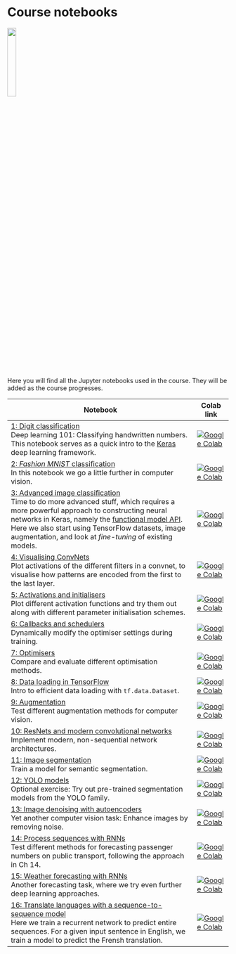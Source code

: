 # Course notebooks
<p><img width=20% src="assets/jupyter.png">
</p>

<p>
Here you will find all the Jupyter notebooks used in the course. 
They will be added as the course progresses.
</p>

| Notebook | Colab link |
| --- | --- | 
| [1: Digit classification](1_digit_classification.ipynb)<br>Deep learning 101: Classifying handwritten numbers. This notebook serves as a quick intro to the [Keras](keras.io) deep learning framework. | [![Google Colab](https://colab.research.google.com/assets/colab-badge.svg)](https://colab.research.google.com/github/HVL-ML/DAT255/blob/main/notebooks/1_digit_classification.ipynb) |
| [2: _Fashion MNIST_ classification](2_fashion_MNIST_classification.ipynb)<br>In this notebook we go a little further in computer vision. | [![Google Colab](https://colab.research.google.com/assets/colab-badge.svg)](https://colab.research.google.com/github/HVL-ML/DAT255/blob/main/notebooks/2_fashion_MNIST_classification.ipynb) |
| [3: Advanced image classification](3_advanced_image_classification.ipynb)<br> Time to do more advanced stuff, which requires a more powerful approach to constructing neural networks in Keras, namely the [functional model API](https://keras.io/guides/functional_api/). Here we also start using TensorFlow datasets, image augmentation, and look at _fine-tuning_ of existing models. | [![Google Colab](https://colab.research.google.com/assets/colab-badge.svg)](https://colab.research.google.com/github/HVL-ML/DAT255/blob/main/notebooks/3_advanced_image_classification.ipynb) |
| [4: Visualising ConvNets](4-convnet-visualisation.ipynb)<br> Plot activations of the different filters in a convnet, to visualise how patterns are encoded from the first to the last layer.  | [![Google Colab](https://colab.research.google.com/assets/colab-badge.svg)](https://colab.research.google.com/github/HVL-ML/DAT255/blob/main/notebooks/4-convnet-visualisation.ipynb) |
| [5: Activations and initialisers](5-activations-and-initialisers.ipynb)<br> Plot different activation functions and try them out along with different parameter initialisation schemes.  | [![Google Colab](https://colab.research.google.com/assets/colab-badge.svg)](https://colab.research.google.com/github/HVL-ML/DAT255/blob/main/notebooks/5-activations-and-initialisers.ipynb) |
| [6: Callbacks and schedulers](6-callbacks-and-schedulers.ipynb)<br> Dynamically modify the optimiser settings during training.  | [![Google Colab](https://colab.research.google.com/assets/colab-badge.svg)](https://colab.research.google.com/github/HVL-ML/DAT255/blob/main/notebooks/6-callbacks-and-schedulers.ipynb) |
| [7: Optimisers](7-optimisers.ipynb)<br> Compare and evaluate different optimisation methods.  | [![Google Colab](https://colab.research.google.com/assets/colab-badge.svg)](https://colab.research.google.com/github/HVL-ML/DAT255/blob/main/notebooks/7-optimisers.ipynb) |
| [8: Data loading in TensorFlow](8_dataloading.ipynb)<br> Intro to efficient data loading with `tf.data.Dataset`.  | [![Google Colab](https://colab.research.google.com/assets/colab-badge.svg)](https://colab.research.google.com/github/HVL-ML/DAT255/blob/main/notebooks/8_dataloading.ipynb) |
| [9: Augmentation](9_augmentation.ipynb)<br> Test different augmentation methods for computer vision.  | [![Google Colab](https://colab.research.google.com/assets/colab-badge.svg)](https://colab.research.google.com/github/HVL-ML/DAT255/blob/main/notebooks/9_augmentation.ipynb) |
| [10: ResNets and modern convolutional networks](10_resnets.ipynb)<br> Implement modern, non-sequential network architectures. | [![Google Colab](https://colab.research.google.com/assets/colab-badge.svg)](https://colab.research.google.com/github/HVL-ML/DAT255/blob/main/notebooks/10_resnets.ipynb) |
| [11: Image segmentation](11_image_segmentation.ipynb)<br> Train a model for semantic segmentation. | [![Google Colab](https://colab.research.google.com/assets/colab-badge.svg)](https://colab.research.google.com/github/HVL-ML/DAT255/blob/main/notebooks/11_image_segmentation.ipynb) |
| [12: YOLO models](12_yolo_.ipynb)<br> Optional exercise: Try out pre-trained segmentation models from the YOLO family.  | [![Google Colab](https://colab.research.google.com/assets/colab-badge.svg)](https://colab.research.google.com/github/HVL-ML/DAT255/blob/main/notebooks/12_yolo.ipynb) |
| [13: Image denoising with autoencoders](13_image_denoiser.ipynb)<br> Yet another computer vision task: Enhance images by removing noise.  | [![Google Colab](https://colab.research.google.com/assets/colab-badge.svg)](https://colab.research.google.com/github/HVL-ML/DAT255/blob/main/notebooks/13_image_denoiser.ipynb) |
| [14: Process sequences with RNNs](14_processing_sequences_with_rnns.ipynb)<br> Test different methods for forecasting passenger numbers on public transport, following the approach in Ch 14. | [![Google Colab](https://colab.research.google.com/assets/colab-badge.svg)](https://colab.research.google.com/github/HVL-ML/DAT255/blob/main/notebooks/14_processing_sequences_with_rnns.ipynb) |
| [15: Weather forecasting with RNNs](15_rnn_weather_forecasting.ipynb)<br> Another forecasting task, where we try even further deep learning approaches. | [![Google Colab](https://colab.research.google.com/assets/colab-badge.svg)](https://colab.research.google.com/github/HVL-ML/DAT255/blob/main/notebooks/15_rnn_weather_forecasting.ipynb) |
| [16: Translate languages with a sequence-to-sequence model](16_sequence_to_sequence_RNN.ipynb)<br> Here we train a recurrent network to predict entire sequences. For a given input sentence in English, we train a model to predict the Frensh translation. | [![Google Colab](https://colab.research.google.com/assets/colab-badge.svg)](https://colab.research.google.com/github/HVL-ML/DAT255/blob/main/notebooks/16_sequence_to_sequence_RNN.ipynb) |
